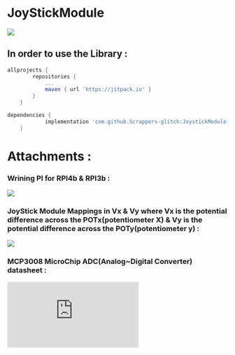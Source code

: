 # JoyStickModule

[![](https://jitpack.io/v/Scrappers-glitch/JoystickModule.svg)](https://jitpack.io/#Scrappers-glitch/JoystickModule)

## In order to use the Library : ##

```gradle
allprojects {
		repositories {
			...
			maven { url 'https://jitpack.io' }
		}
	}
```

```gradle
dependencies {
	        implementation 'com.github.Scrappers-glitch:JoystickModule:1.0.1R'
	}
```

# Attachments : 

### Wrining PI for RPI4b & RPI3b :

![](https://github.com/Scrappers-glitch/JoyStickModule/blob/master/Attachments/j8header-3b.png)

### JoyStick Module Mappings in Vx & Vy where Vx is the potential difference across the POTx(potentiometer X) & Vy is the potential difference across the POTy(potentiometer y) :

![](https://github.com/Scrappers-glitch/JoyStickModule/blob/master/Attachments/Joystick-Module-Analog-Output.png)

### MCP3008 MicroChip ADC(Analog~Digital Converter) datasheet :

![](https://github.com/Scrappers-glitch/JoyStickModule/blob/master/Attachments/MCP3008.pdf)


